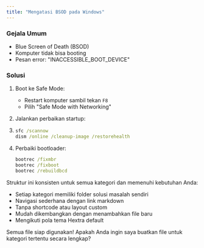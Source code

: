 ```yaml
---
title: "Mengatasi BSOD pada Windows"
---
```


### Gejala Umum
- Blue Screen of Death (BSOD)
- Komputer tidak bisa booting
- Pesan error: "INACCESSIBLE_BOOT_DEVICE"

### Solusi
1. Boot ke Safe Mode:
   - Restart komputer sambil tekan `F8`
   - Pilih "Safe Mode with Networking"
2. Jalankan perbaikan startup:
3. 
   ```cmd
   sfc /scannow
   dism /online /cleanup-image /restorehealth
   ```

4. Perbaiki bootloader:
   ```cmd
   bootrec /fixmbr
   bootrec /fixboot
   bootrec /rebuildbcd
   ```

Struktur ini konsisten untuk semua kategori dan memenuhi kebutuhan Anda:
- Setiap kategori memiliki folder solusi masalah sendiri
- Navigasi sederhana dengan link markdown
- Tanpa shortcode atau layout custom
- Mudah dikembangkan dengan menambahkan file baru
- Mengikuti pola tema Hextra default

Semua file siap digunakan! Apakah Anda ingin saya buatkan file untuk kategori tertentu secara lengkap?